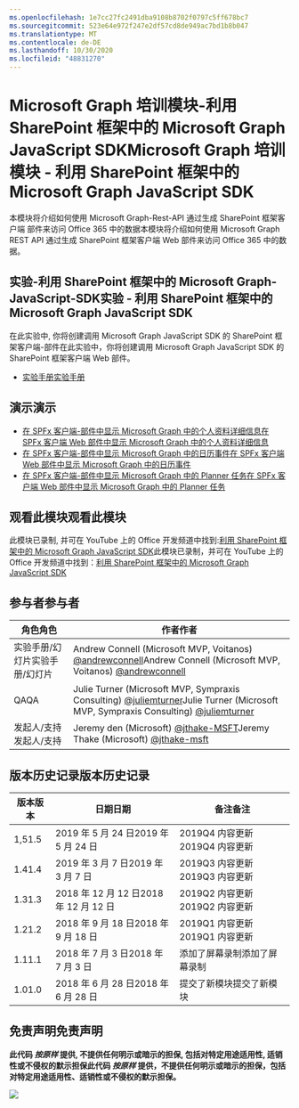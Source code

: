 ```yaml
---
ms.openlocfilehash: 1e7cc27fc2491dba9108b8702f0797c5ff678bc7
ms.sourcegitcommit: 523e64e972f247e2df57cd8de949ac7bd1b8b047
ms.translationtype: MT
ms.contentlocale: de-DE
ms.lasthandoff: 10/30/2020
ms.locfileid: "48831270"
---
```

# <a name="microsoft-graph-----sharepoint--microsoft-graph-javascript-sdk"></a><span data-ttu-id="9d4eb-101">Microsoft Graph 培训模块-利用 SharePoint 框架中的 Microsoft Graph JavaScript SDK</span><span class="sxs-lookup"><span data-stu-id="9d4eb-101">Microsoft Graph 培训模块 - 利用 SharePoint 框架中的 Microsoft Graph JavaScript SDK</span></span>

<span data-ttu-id="9d4eb-102">本模块将介绍如何使用 Microsoft Graph-Rest-API 通过生成 SharePoint 框架客户端 部件来访问 Office 365 中的数据</span><span class="sxs-lookup"><span data-stu-id="9d4eb-102">本模块将介绍如何使用 Microsoft Graph REST API 通过生成 SharePoint 框架客户端 Web 部件来访问 Office 365 中的数据。</span></span>

## <a name="----sharepoint--microsoft-graph-javascript-sdk"></a><span data-ttu-id="9d4eb-103">实验-利用 SharePoint 框架中的 Microsoft Graph-JavaScript-SDK</span><span class="sxs-lookup"><span data-stu-id="9d4eb-103">实验 - 利用 SharePoint 框架中的 Microsoft Graph JavaScript SDK</span></span>

<span data-ttu-id="9d4eb-104">在此实验中, 你将创建调用 Microsoft Graph JavaScript SDK 的 SharePoint 框架客户端-部件</span><span class="sxs-lookup"><span data-stu-id="9d4eb-104">在此实验中，你将创建调用 Microsoft Graph JavaScript SDK 的 SharePoint 框架客户端 Web 部件。</span></span>

- [<span data-ttu-id="9d4eb-105">实验手册</span><span class="sxs-lookup"><span data-stu-id="9d4eb-105">实验手册</span></span>](./Lab.md)

## <a name=""></a><span data-ttu-id="9d4eb-106">演示</span><span class="sxs-lookup"><span data-stu-id="9d4eb-106">演示</span></span>

- [<span data-ttu-id="9d4eb-107">在 SPFx 客户端-部件中显示 Microsoft Graph 中的个人资料详细信息</span><span class="sxs-lookup"><span data-stu-id="9d4eb-107">在 SPFx 客户端 Web 部件中显示 Microsoft Graph 中的个人资料详细信息</span></span>](./Demos/01-personal-info)
- [<span data-ttu-id="9d4eb-108">在 SPFx 客户端-部件中显示 Microsoft Graph 中的日历事件</span><span class="sxs-lookup"><span data-stu-id="9d4eb-108">在 SPFx 客户端 Web 部件中显示 Microsoft Graph 中的日历事件</span></span>](./Demos/02-events)
- [<span data-ttu-id="9d4eb-109">在 SPFx 客户端-部件中显示 Microsoft Graph 中的 Planner 任务</span><span class="sxs-lookup"><span data-stu-id="9d4eb-109">在 SPFx 客户端 Web 部件中显示 Microsoft Graph 中的 Planner 任务</span></span>](./Demos/03-tasks)

## <a name=""></a><span data-ttu-id="9d4eb-110">观看此模块</span><span class="sxs-lookup"><span data-stu-id="9d4eb-110">观看此模块</span></span>

<span data-ttu-id="9d4eb-111">此模块已录制, 并可在 YouTube 上的 Office 开发频道中找到:[利用 SharePoint 框架中的 Microsoft Graph JavaScript SDK](https://www.youtube.com/watch?v=U1JrBwP3vc8)</span><span class="sxs-lookup"><span data-stu-id="9d4eb-111">此模块已录制，并可在 YouTube 上的 Office 开发频道中找到：[利用 SharePoint 框架中的 Microsoft Graph JavaScript SDK](https://www.youtube.com/watch?v=U1JrBwP3vc8)</span></span>

## <a name=""></a><span data-ttu-id="9d4eb-112">参与者</span><span class="sxs-lookup"><span data-stu-id="9d4eb-112">参与者</span></span>

| <span data-ttu-id="9d4eb-113">角色</span><span class="sxs-lookup"><span data-stu-id="9d4eb-113">角色</span></span> | <span data-ttu-id="9d4eb-114">作者</span><span class="sxs-lookup"><span data-stu-id="9d4eb-114">作者</span></span> |
| -------------------- | --------------------------------------------------------------------------------------------- |
| <span data-ttu-id="9d4eb-115">实验手册/幻灯片</span><span class="sxs-lookup"><span data-stu-id="9d4eb-115">实验手册/幻灯片</span></span> | <span data-ttu-id="9d4eb-116">Andrew Connell (Microsoft MVP, Voitanos) [@andrewconnell](//github.com/andrewconnell)</span><span class="sxs-lookup"><span data-stu-id="9d4eb-116">Andrew Connell (Microsoft MVP, Voitanos) [@andrewconnell](//github.com/andrewconnell)</span></span> |
| <span data-ttu-id="9d4eb-117">QA</span><span class="sxs-lookup"><span data-stu-id="9d4eb-117">QA</span></span> | <span data-ttu-id="9d4eb-118">Julie Turner (Microsoft MVP, Sympraxis Consulting) [@juliemturner](//github.com/juliemturner)</span><span class="sxs-lookup"><span data-stu-id="9d4eb-118">Julie Turner (Microsoft MVP, Sympraxis Consulting) [@juliemturner](//github.com/juliemturner)</span></span> |
|<span data-ttu-id="9d4eb-119">发起人/支持</span><span class="sxs-lookup"><span data-stu-id="9d4eb-119">发起人/支持</span></span> | <span data-ttu-id="9d4eb-120">Jeremy den (Microsoft) [@jthake-MSFT](//github.com/jthake-msft)</span><span class="sxs-lookup"><span data-stu-id="9d4eb-120">Jeremy Thake (Microsoft) [@jthake-msft](//github.com/jthake-msft)</span></span> |

## <a name=""></a><span data-ttu-id="9d4eb-121">版本历史记录</span><span class="sxs-lookup"><span data-stu-id="9d4eb-121">版本历史记录</span></span>

| <span data-ttu-id="9d4eb-122">版本</span><span class="sxs-lookup"><span data-stu-id="9d4eb-122">版本</span></span> | <span data-ttu-id="9d4eb-123">日期</span><span class="sxs-lookup"><span data-stu-id="9d4eb-123">日期</span></span> | <span data-ttu-id="9d4eb-124">备注</span><span class="sxs-lookup"><span data-stu-id="9d4eb-124">备注</span></span> |
| ------- | ------------------ | ---------------------- |
| <span data-ttu-id="9d4eb-125">1,5</span><span class="sxs-lookup"><span data-stu-id="9d4eb-125">1.5</span></span> | <span data-ttu-id="9d4eb-126">2019 年 5 月 24 日</span><span class="sxs-lookup"><span data-stu-id="9d4eb-126">2019 年 5 月 24 日</span></span> | <span data-ttu-id="9d4eb-127">2019Q4 内容更新</span><span class="sxs-lookup"><span data-stu-id="9d4eb-127">2019Q4 内容更新</span></span> |
| <span data-ttu-id="9d4eb-128">1.4</span><span class="sxs-lookup"><span data-stu-id="9d4eb-128">1.4</span></span> | <span data-ttu-id="9d4eb-129">2019 年 3 月 7 日</span><span class="sxs-lookup"><span data-stu-id="9d4eb-129">2019 年 3 月 7 日</span></span> | <span data-ttu-id="9d4eb-130">2019Q3 内容更新</span><span class="sxs-lookup"><span data-stu-id="9d4eb-130">2019Q3 内容更新</span></span> |
| <span data-ttu-id="9d4eb-131">1.3</span><span class="sxs-lookup"><span data-stu-id="9d4eb-131">1.3</span></span> | <span data-ttu-id="9d4eb-132">2018 年 12 月 12 日</span><span class="sxs-lookup"><span data-stu-id="9d4eb-132">2018 年 12 月 12 日</span></span> | <span data-ttu-id="9d4eb-133">2019Q2 内容更新</span><span class="sxs-lookup"><span data-stu-id="9d4eb-133">2019Q2 内容更新</span></span> |
| <span data-ttu-id="9d4eb-134">1.2</span><span class="sxs-lookup"><span data-stu-id="9d4eb-134">1.2</span></span> | <span data-ttu-id="9d4eb-135">2018 年 9 月 18 日</span><span class="sxs-lookup"><span data-stu-id="9d4eb-135">2018 年 9 月 18 日</span></span> | <span data-ttu-id="9d4eb-136">2019Q1 内容更新</span><span class="sxs-lookup"><span data-stu-id="9d4eb-136">2019Q1 内容更新</span></span> |
| <span data-ttu-id="9d4eb-137">1.1</span><span class="sxs-lookup"><span data-stu-id="9d4eb-137">1.1</span></span> | <span data-ttu-id="9d4eb-138">2018 年 7 月 3 日</span><span class="sxs-lookup"><span data-stu-id="9d4eb-138">2018 年 7 月 3 日</span></span> | <span data-ttu-id="9d4eb-139">添加了屏幕录制</span><span class="sxs-lookup"><span data-stu-id="9d4eb-139">添加了屏幕录制</span></span> |
| <span data-ttu-id="9d4eb-140">1.0</span><span class="sxs-lookup"><span data-stu-id="9d4eb-140">1.0</span></span> | <span data-ttu-id="9d4eb-141">2018 年 6 月 28 日</span><span class="sxs-lookup"><span data-stu-id="9d4eb-141">2018 年 6 月 28 日</span></span> | <span data-ttu-id="9d4eb-142">提交了新模块</span><span class="sxs-lookup"><span data-stu-id="9d4eb-142">提交了新模块</span></span> |

## <a name=""></a><span data-ttu-id="9d4eb-143">免责声明</span><span class="sxs-lookup"><span data-stu-id="9d4eb-143">免责声明</span></span>

<span data-ttu-id="9d4eb-144">**此代码 _按原样_ 提供, 不提供任何明示或暗示的担保, 包括对特定用途适用性, 适销性或不侵权的默示担保**</span><span class="sxs-lookup"><span data-stu-id="9d4eb-144">**此代码 _按原样_ 提供，不提供任何明示或暗示的担保，包括对特定用途适用性、适销性或不侵权的默示担保。**</span></span>

<img src="https://telemetry.sharepointpnp.com/msgraph-training-spfx" />
